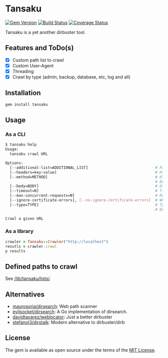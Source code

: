 # Tansaku

[![Gem Version](https://badge.fury.io/rb/tansaku.svg)](https://badge.fury.io/rb/tansaku)
[![Build Status](https://travis-ci.com/ninoseki/tansaku.svg?branch=master)](https://travis-ci.com/ninoseki/tansaku)
[![Coverage Status](https://coveralls.io/repos/github/ninoseki/tansaku/badge.svg?branch=master)](https://coveralls.io/github/ninoseki/tansaku?branch=master)

Tansaku is a yet another dirbuster tool.

## Features and ToDo(s)

- [x] Custom path list to crawl
- [x] Custom User-Agent
- [x] Threading
- [x] Crawl by type (admin, backup, database, etc, log and all)

## Installation

```bash
gem install tansaku
```

## Usage

### As a CLI

```sh
$ tansaku help
Usage:
  tansaku crawl URL

Options:
  [--additional-list=ADDITIONAL_LIST]                              # Path to the file which includes additional paths to crawl
  [--headers=key:value]                                            # HTTP headers to use
  [--method=METHOD]                                                # HTTP method to use
                                                                   # Default: HEAD
  [--body=BODY]                                                    # HTTP request body to use
  [--timeout=N]                                                    # Timeout in seconds
  [--max-concurrent-requests=N]                                    # Max number of concurrent requests to use
  [--ignore-certificate-errors], [--no-ignore-certificate-errors]  # Whether to ignore certificate errors or not
  [--type=TYPE]                                                    # Type of a list to crawl (admin, backup, database, etc, log or all)
                                                                   # Default: all

Crawl a given URL
```

### As a library

```ruby
crawler = Tansaku::Crawler("http://localhost")
resutls = crawler.crawl
p results
```

## Defined paths to crawl

See [/lib/tansaku/lists/](https://github.com/ninoseki/tansaku/blob/master/lib/tansaku/lists/).

## Alternatives

- [maurosoria/dirsearch](https://github.com/maurosoria/dirsearch): Web path scanner
- [evilsocket/dirsearch](https://github.com/evilsocket/dirsearch): A Go implementation of dirsearch.
- [davidtavarez/weblocator](https://github.com/davidtavarez/weblocator): Just a better dirbuster
- [stefanoj3/dirstalk](https://github.com/stefanoj3/dirstalk): Modern alternative to dirbuster/dirb

## License

The gem is available as open source under the terms of the [MIT License](https://opensource.org/licenses/MIT).
